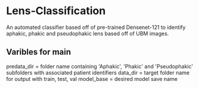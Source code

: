 # Lens-Classification
An automated classifier based off of pre-trained Densenet-121 to identify aphakic, phakic and pseudophakic lens based off of UBM images.

Varibles for main
--------
predata_dir = folder name containing 'Aphakic', 'Phakic' and 'Pseudophakic' subfolders with associated patient identifiers
data_dir = target folder name for output with train, test, val
model_base = desired model save name 
